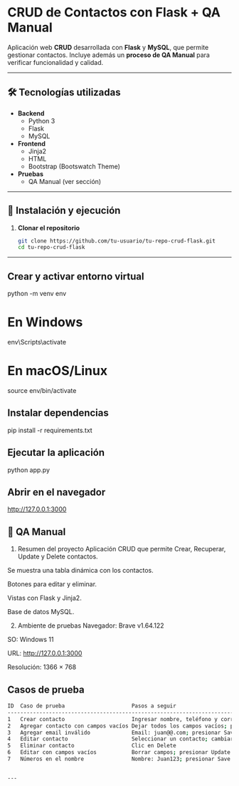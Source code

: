 # CRUD de Contactos con Flask + QA Manual

Aplicación web **CRUD** desarrollada con **Flask** y **MySQL**, que permite gestionar contactos. Incluye además un **proceso de QA Manual** para verificar funcionalidad y calidad.

---

## 🛠️ Tecnologías utilizadas

- **Backend**  
  - Python 3  
  - Flask  
  - MySQL  
- **Frontend**  
  - Jinja2  
  - HTML  
  - Bootstrap (Bootswatch Theme)  
- **Pruebas**  
  - QA Manual (ver sección)

---

## 🚀 Instalación y ejecución

1. **Clonar el repositorio**  
   ```bash
   git clone https://github.com/tu-usuario/tu-repo-crud-flask.git
   cd tu-repo-crud-flask

---

## Crear y activar entorno virtual

python -m venv env

# En Windows
env\Scripts\activate

# En macOS/Linux
source env/bin/activate

## Instalar dependencias

pip install -r requirements.txt

## Ejecutar la aplicación
python app.py

## Abrir en el navegador
http://127.0.0.1:3000

## 🧪 QA Manual
1. Resumen del proyecto
Aplicación CRUD que permite Crear, Recuperar, Update y Delete contactos.

Se muestra una tabla dinámica con los contactos.

Botones para editar y eliminar.

Vistas con Flask y Jinja2.

Base de datos MySQL.

2. Ambiente de pruebas
Navegador: Brave v1.64.122

SO: Windows 11

URL: http://127.0.0.1:3000

Resolución: 1366 × 768

## Casos de prueba

```bash
ID  Caso de prueba                     Pasos a seguir                                                      Resultado esperado                              Resultado real          Estado
-------------------------------------------------------------------------------------------------------------------------------------------------------------------------------------------
1   Crear contacto                     Ingresar nombre, teléfono y correo; presionar Save                  El contacto se guarda y aparece en la tabla      Correcto               Aprobado
2   Agregar contacto con campos vacíos Dejar todos los campos vacíos; presionar Save                       Aparece alerta de campos vacíos                  Muestra alerta         Aprobado
3   Agregar email inválido             Email: juan@@.com; presionar Save                                   Rechaza el dato                                  Guarda el contacto     Fallido
4   Editar contacto                    Seleccionar un contacto; cambiar nombre; presionar Update           Actualiza datos del contacto                     Correcto               Aprobado
5   Eliminar contacto                  Clic en Delete                                                      El contacto desaparece de la tabla               Correcto               Aprobado
6   Editar con campos vacíos           Borrar campos; presionar Update                                     No permite guardar                               Guarda contacto vacío  Fallido
7   Números en el nombre               Nombre: Juan123; presionar Save                                     Muestra advertencia                              Permite guardar        Fallido


---


